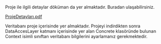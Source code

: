 Proje ile ilgili detaylar döküman da yer almaktadır. Buradan ulaşabilirsiniz. 

[ProjeDetayları.pdf](https://github.com/user-attachments/files/15949214/ProjeDetaylari.pdf)


Veritabanı proje içerisinde yer almaktadır. Projeyi indirdikten sonra DataAccesLayer katmanı içerisinde yer alan Concrete klasöründe bulunan Context isimli sınıftan veritabanı bilgilerini ayarlamanız gerekmektedir.
